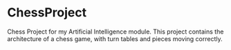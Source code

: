 # ChessProject

Chess Project for my Artificial Intelligence module.
This project contains the architecture of a chess game, with turn tables and pieces moving correctly.

